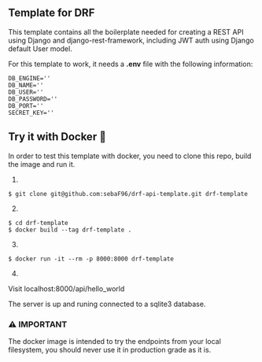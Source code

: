 ## Template for DRF

This template contains all the boilerplate needed for creating a REST API
using Django and django-rest-framework, including JWT auth using Django default User model.


For this template to work, it needs a **.env** file with the following information:

```
DB_ENGINE=''
DB_NAME=''
DB_USER=''
DB_PASSWORD=''
DB_PORT=''
SECRET_KEY=''
```

## Try it with Docker :whale2:

In order to test this template with docker, you need to clone this repo,
build the image and run it.

1.
```shell
$ git clone git@github.com:sebaF96/drf-api-template.git drf-template
```

2.
```shell
$ cd drf-template
$ docker build --tag drf-template .
```

3.
```shell
$ docker run -it --rm -p 8000:8000 drf-template
```

4.

Visit localhost:8000/api/hello_world



The server is up and runing connected to a sqlite3 database.

### :warning: IMPORTANT

The docker image is intended to try the endpoints from your local filesystem, you should never
use it in production grade as it is.


